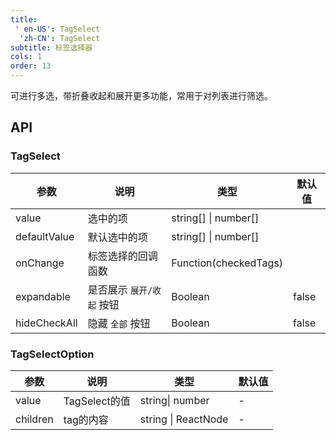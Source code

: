 ```yaml
---
title: 
 ' en-US': TagSelect
  'zh-CN': TagSelect
subtitle: 标签选择器
cols: 1
order: 13
---
```


可进行多选，带折叠收起和展开更多功能，常用于对列表进行筛选。

## API

### TagSelect

| 参数      | 说明                                      | 类型         | 默认值 |
|----------|------------------------------------------|-------------|-------|
| value    |选中的项              |string[] \| number[] | |
| defaultValue    |默认选中的项   |string[] \| number[] | |
| onChange | 标签选择的回调函数 | Function(checkedTags) |  |
| expandable | 是否展示 `展开/收起` 按钮 | Boolean | false |
| hideCheckAll | 隐藏 `全部` 按钮 | Boolean | false |

### TagSelectOption

| 参数      | 说明                                      | 类型         | 默认值 |
|----------|------------------------------------------|-------------|-------|
| value | TagSelect的值  | string\| number | - |
| children | tag的内容 | string \| ReactNode | - |

